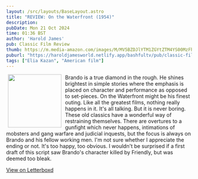 ```yaml
---
layout: /src/layouts/BaseLayout.astro
title: "REVIEW: On the Waterfront (1954)"
description: 
pubDate: Mon 21 Oct 2024
time: 01:36 BST
author: 'Harold James'
pub: Classic Film Review
thumb: https://m.media-amazon.com/images/M/MV5BZDJlYTM1ZGYtZTM4YS00MzFhLThiZjktYzQ0ZjAzMGYwZTU3XkEyXkFqcGc@._V1_.jpg
puburl: "https://haroldjamesworld.netlify.app/bashfultv/pub/classic-film-review"
tags: ["Elia Kazan", "American film"]
---
```

<img src="https://m.media-amazon.com/images/M/MV5BZDJlYTM1ZGYtZTM4YS00MzFhLThiZjktYzQ0ZjAzMGYwZTU3XkEyXkFqcGc@._V1_.jpg" style="width:145px;height:auto;float:left;padding-right:10px;padding-left:5px;">

Brando is a true diamond in the rough. He shines brightest in simple stories where the emphasis is placed on character and performance as opposed to set-pieces. On the Waterfront might be his finest outing. Like all the greatest films, nothing really happens in it. It's all talking. But it is never boring. These old classics have a wonderful way of restraining themselves. There are overtures to a gunfight which never happens, intimations of mobsters and gang warfare and judicial inquests, but the focus is always on Brando and his fellow working men. I'm not sure whether I appreciate the ending or not. It's too happy, too obvious. I wouldn't be surprised if a first draft of this script saw Brando's character killed by Friendly, but was deemed too bleak.

<a href="https://letterboxd.com/for_you_bruce/film/on-the-waterfront" target="_blank" rel="noopener noreferrer">View on Letterboxd</a>